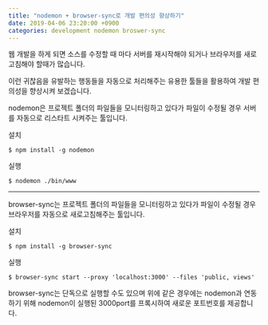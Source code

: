 ```yaml
---
title: "nodemon + browser-sync로 개발 편의성 향상하기"
date: 2019-04-06 23:20:00 +0900
categories: development nodemon broswer-sync
---
```

웹 개발을 하게 되면 소스를 수정할 때 마다 서버를 재시작해야 되거나 브라우저를 새로고침해야 할때가 많습니다. 

이런 귀찮음을 유발하는 행동들을 자동으로 처리해주는 유용한 툴들을 활용하여 개발 편의성을 향상시켜 보겠습니다.

nodemon은 프로젝트 폴더의 파일들을 모니터링하고 있다가 파일이 수정될 경우 서버를 자동으로 리스타트 시켜주는 툴입니다.

설치
```
$ npm install -g nodemon
```

실행
```
$ nodemon ./bin/www
```

---
browser-sync는 프로젝트 폴더의 파일들을 모니터링하고 있다가 파일이 수정될 경우 브라우저를 자동으로 새로고침해주는 툴입니다.

설치
```
$ npm install -g browser-sync
```

실행
```
$ browser-sync start --proxy 'localhost:3000' --files 'public, views'
```

browser-sync는 단독으로 실행할 수도 있으며 위에 같은 경우에는 nodemon과 연동하기 위해 nodemon이 실행된 3000port를 프록시하여 새로운 포트번호를 제공합니다.